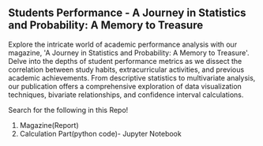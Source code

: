 ## Students Performance - A Journey in Statistics and Probability: A Memory to Treasure

Explore the intricate world of academic performance analysis with our magazine, 'A Journey in Statistics and Probability: A Memory to Treasure'. Delve into the depths of student performance metrics as we dissect the correlation between study habits, extracurricular activities, and previous academic achievements. From descriptive statistics to multivariate analysis, our publication offers a comprehensive exploration of data visualization techniques, bivariate relationships, and confidence interval calculations.

Search for the following in this Repo!
1. Magazine(Report)
2. Calculation Part(python code)- Jupyter Notebook
